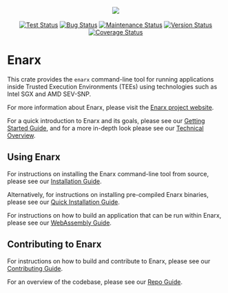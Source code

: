 <p align="center">
<img align="center" src="https://enarx.dev/assets/images/enarx-word-black-300x750-bg.png"/>
<br>
<br>
<a href="https://github.com/enarx/enarx/actions/workflows/test.yml"><img alt="Test Status", src="https://github.com/enarx/enarx/actions/workflows/test.yml/badge.svg"></a>
<a href="https://github.com/enarx/enarx/labels/bug"><img alt="Bug Status", src="https://img.shields.io/github/issues-raw/enarx/enarx/bug"></a>
<a href="https://github.com/enarx/enarx/pulse"><img alt="Maintenance Status", src="https://img.shields.io/github/commit-activity/y/enarx/enarx"></a>
<a href="https://crates.io/crates/enarx"><img alt="Version Status", src="https://img.shields.io/crates/v/enarx"></a>
<a href="https://codecov.io/gh/enarx/enarx"><img alt="Coverage Status", src="https://codecov.io/gh/enarx/enarx/branch/main/graph/badge.svg?token=03QIZXNJ2Y"></a>
</p>

# Enarx

This crate provides the `enarx` command-line tool for running
applications inside Trusted Execution Environments (TEEs) using
technologies such as Intel SGX and AMD SEV-SNP.

For more information about Enarx,
please visit the [Enarx project website](https://enarx.dev/).

For a quick introduction to Enarx and its goals,
please see our [Getting Started Guide](https://enarx.dev/docs/Start/Introduction),
and for a more in-depth look please see our
[Technical Overview](https://enarx.dev/docs/Technical/Introduction).

## Using Enarx

For instructions on installing the Enarx command-line tool from source,
please see our [Installation Guide](https://enarx.dev/docs/Install).

Alternatively, for instructions on installing pre-compiled Enarx binaries,
please see our [Quick Installation Guide](https://enarx.dev/docs/Quickstart).

For instructions on how to build an application that can be run within Enarx,
please see our [WebAssembly Guide](https://enarx.dev/docs/WebAssembly/Introduction).

## Contributing to Enarx

For instructions on how to build and contribute to Enarx,
please see our [Contributing Guide](https://enarx.dev/docs/Contributing/Introduction).

For an overview of the codebase,
please see our [Repo Guide](https://enarx.dev/docs/Repo/Introduction).

